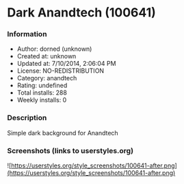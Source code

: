 # Dark Anandtech (100641)

### Information
- Author: dorned (unknown)
- Created at: unknown
- Updated at: 7/10/2014, 2:06:04 PM
- License: NO-REDISTRIBUTION
- Category: anandtech
- Rating: undefined
- Total installs: 288
- Weekly installs: 0


### Description
Simple dark background for Anandtech


### Screenshots (links to userstyles.org)
![https://userstyles.org/style_screenshots/100641-after.png](https://userstyles.org/style_screenshots/100641-after.png)


